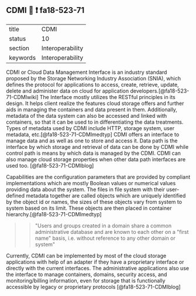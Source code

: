 ## CDMI :wave: :exclamation: fa18-523-71


|          |                  |
| -------- | ---------------- |
| title    | CDMI             | 
| status   | 10               |
| section  | Interoperability |
| keywords | Interoperability |



CDMI or Cloud Data Management Interface is an industry standard proposed by the Storage Networking Industry Association (SNIA), which defines the protocol for applications to access, create, retrieve, update, delete and administer data on cloud for application developers.[@fa18-523-71-CDMIwiki] The Interface mostly utilizes the RESTful principles in its design. It helps client realize the features cloud storage offers and further aids in managing the containers and data present in them. Additionally, metadata of the data system can also be accessed and linked with containers, so that it can be used to in differentiating the data treatments. Types of metadata used by CDMI include HTTP, storage system, user metadata, etc.[@fa18-523-71-CDMImedtyp]
CDMI offers an interface to manage data and as well as one to store and access it. Data path is the interface by which storage and retrieval of data can be done by CDMI while control path is means by which data is managed by the CDMI. CDMI can also manage cloud storage properties when other data path interfaces are used too.  [@fa18-523-71-CDMIblog]

Capabilities are the configuration parameters that are provided by compliant implementations which are mostly Boolean values or numerical values providing data about the system. The files in file system with their user-defined metadata together are called objects which are uniquely identified by the object id or names, the sizes of these objects vary from system to system based on its limit. These objects are then placed in container hierarchy.[@fa18-523-71-CDMImedtyp]

  >> "Users and groups created in a domain share a common administrative database and are known to each other on a "first name" basis, i.e. without reference to any other domain or system"

Currently, CDMI can be implemented by most of the cloud storage applications with help of an adapter if they have a proprietary interface or directly with the current interfaces. The administrative applications also use the interface to manage containers, domains, security access, and monitoring/billing information, even for storage that is functionally accessible by legacy or proprietary protocols [@fa18-523-71-CDMIblog]



